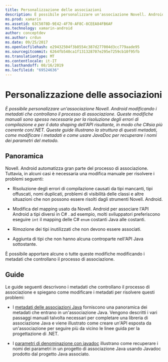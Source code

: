 ```yaml
---
title: Personalizzazione delle associazioni
description: È possibile personalizzare un'associazione Novell. Android modificando i metadati che controllano il processo di associazione. Queste modifiche manuali sono spesso necessarie per la risoluzione degli errori di compilazione e per il data shaping dell'API risultante, in modo che C#sia più coerente con/.NET. Queste guide illustrano la struttura di questi metadati, come modificare i metadati e come usare JavaDoc per recuperare i nomi dei parametri del metodo.
ms.prod: xamarin
ms.assetid: 63C5078D-9E42-4F70-AF8C-8CEEA84FB6AF
ms.technology: xamarin-android
author: conceptdev
ms.author: crdun
ms.date: 09/25/2017
ms.openlocfilehash: e29432504f3b8554c387d277004d3cc779aade95
ms.sourcegitcommit: 6264fb540ca1f131328707e295e7259cb10f95fb
ms.translationtype: MT
ms.contentlocale: it-IT
ms.lasthandoff: 08/16/2019
ms.locfileid: "69524636"
---
```

# <a name="customizing-bindings"></a>Personalizzazione delle associazioni

_È possibile personalizzare un'associazione Novell. Android modificando i metadati che controllano il processo di associazione. Queste modifiche manuali sono spesso necessarie per la risoluzione degli errori di compilazione e per il data shaping dell'API risultante, in modo che C#sia più coerente con/.NET. Queste guide illustrano la struttura di questi metadati, come modificare i metadati e come usare JavaDoc per recuperare i nomi dei parametri del metodo._


## <a name="overview"></a>Panoramica
 
Novell. Android automatizza gran parte del processo di associazione. Tuttavia, in alcuni casi è necessaria una modifica manuale per risolvere i problemi seguenti:

- Risoluzione degli errori di compilazione causati da tipi mancanti, tipi offuscati, nomi duplicati, problemi di visibilità delle classi e altre situazioni che non possono essere risolti dagli strumenti Novell. Android. 

- Modifica del mapping usato da Novell. Android per associare l'API Android a tipi diversi in C# . ad esempio, molti sviluppatori preferiscono eseguire `int` il mapping delle C# `enum` costanti Java alle costanti.

- Rimozione dei tipi inutilizzati che non devono essere associati. 

- Aggiunta di tipi che non hanno alcuna controparte nell'API Java sottostante. 

È possibile apportare alcune o tutte queste modifiche modificando i metadati che controllano il processo di associazione.


## <a name="guides"></a>Guide

Le guide seguenti descrivono i metadati che controllano il processo di associazione e spiegano come modificare i metadati per risolvere questi problemi:

- I [metadati delle associazioni Java](~/android/platform/binding-java-library/customizing-bindings/java-bindings-metadata.md) forniscono una panoramica dei metadati che entrano in un'associazione Java.
    Vengono descritti i vari passaggi manuali talvolta necessari per completare una libreria di associazione Java e viene illustrato come creare un'API esposta da un'associazione per seguire più da vicino le linee guida per la progettazione di .NET.

- I [parametri di denominazione con javadoc](~/android/platform/binding-java-library/customizing-bindings/naming-parameters-with-javadoc.md) illustrano come recuperare i nomi dei parametri in un progetto di associazione Java usando Javadoc prodotto dal progetto Java associato.


 

